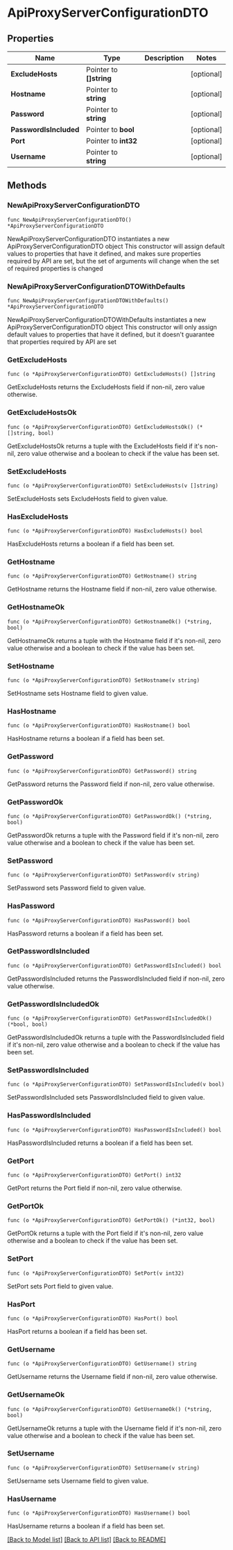 # ApiProxyServerConfigurationDTO

## Properties

Name | Type | Description | Notes
------------ | ------------- | ------------- | -------------
**ExcludeHosts** | Pointer to **[]string** |  | [optional] 
**Hostname** | Pointer to **string** |  | [optional] 
**Password** | Pointer to **string** |  | [optional] 
**PasswordIsIncluded** | Pointer to **bool** |  | [optional] 
**Port** | Pointer to **int32** |  | [optional] 
**Username** | Pointer to **string** |  | [optional] 

## Methods

### NewApiProxyServerConfigurationDTO

`func NewApiProxyServerConfigurationDTO() *ApiProxyServerConfigurationDTO`

NewApiProxyServerConfigurationDTO instantiates a new ApiProxyServerConfigurationDTO object
This constructor will assign default values to properties that have it defined,
and makes sure properties required by API are set, but the set of arguments
will change when the set of required properties is changed

### NewApiProxyServerConfigurationDTOWithDefaults

`func NewApiProxyServerConfigurationDTOWithDefaults() *ApiProxyServerConfigurationDTO`

NewApiProxyServerConfigurationDTOWithDefaults instantiates a new ApiProxyServerConfigurationDTO object
This constructor will only assign default values to properties that have it defined,
but it doesn't guarantee that properties required by API are set

### GetExcludeHosts

`func (o *ApiProxyServerConfigurationDTO) GetExcludeHosts() []string`

GetExcludeHosts returns the ExcludeHosts field if non-nil, zero value otherwise.

### GetExcludeHostsOk

`func (o *ApiProxyServerConfigurationDTO) GetExcludeHostsOk() (*[]string, bool)`

GetExcludeHostsOk returns a tuple with the ExcludeHosts field if it's non-nil, zero value otherwise
and a boolean to check if the value has been set.

### SetExcludeHosts

`func (o *ApiProxyServerConfigurationDTO) SetExcludeHosts(v []string)`

SetExcludeHosts sets ExcludeHosts field to given value.

### HasExcludeHosts

`func (o *ApiProxyServerConfigurationDTO) HasExcludeHosts() bool`

HasExcludeHosts returns a boolean if a field has been set.

### GetHostname

`func (o *ApiProxyServerConfigurationDTO) GetHostname() string`

GetHostname returns the Hostname field if non-nil, zero value otherwise.

### GetHostnameOk

`func (o *ApiProxyServerConfigurationDTO) GetHostnameOk() (*string, bool)`

GetHostnameOk returns a tuple with the Hostname field if it's non-nil, zero value otherwise
and a boolean to check if the value has been set.

### SetHostname

`func (o *ApiProxyServerConfigurationDTO) SetHostname(v string)`

SetHostname sets Hostname field to given value.

### HasHostname

`func (o *ApiProxyServerConfigurationDTO) HasHostname() bool`

HasHostname returns a boolean if a field has been set.

### GetPassword

`func (o *ApiProxyServerConfigurationDTO) GetPassword() string`

GetPassword returns the Password field if non-nil, zero value otherwise.

### GetPasswordOk

`func (o *ApiProxyServerConfigurationDTO) GetPasswordOk() (*string, bool)`

GetPasswordOk returns a tuple with the Password field if it's non-nil, zero value otherwise
and a boolean to check if the value has been set.

### SetPassword

`func (o *ApiProxyServerConfigurationDTO) SetPassword(v string)`

SetPassword sets Password field to given value.

### HasPassword

`func (o *ApiProxyServerConfigurationDTO) HasPassword() bool`

HasPassword returns a boolean if a field has been set.

### GetPasswordIsIncluded

`func (o *ApiProxyServerConfigurationDTO) GetPasswordIsIncluded() bool`

GetPasswordIsIncluded returns the PasswordIsIncluded field if non-nil, zero value otherwise.

### GetPasswordIsIncludedOk

`func (o *ApiProxyServerConfigurationDTO) GetPasswordIsIncludedOk() (*bool, bool)`

GetPasswordIsIncludedOk returns a tuple with the PasswordIsIncluded field if it's non-nil, zero value otherwise
and a boolean to check if the value has been set.

### SetPasswordIsIncluded

`func (o *ApiProxyServerConfigurationDTO) SetPasswordIsIncluded(v bool)`

SetPasswordIsIncluded sets PasswordIsIncluded field to given value.

### HasPasswordIsIncluded

`func (o *ApiProxyServerConfigurationDTO) HasPasswordIsIncluded() bool`

HasPasswordIsIncluded returns a boolean if a field has been set.

### GetPort

`func (o *ApiProxyServerConfigurationDTO) GetPort() int32`

GetPort returns the Port field if non-nil, zero value otherwise.

### GetPortOk

`func (o *ApiProxyServerConfigurationDTO) GetPortOk() (*int32, bool)`

GetPortOk returns a tuple with the Port field if it's non-nil, zero value otherwise
and a boolean to check if the value has been set.

### SetPort

`func (o *ApiProxyServerConfigurationDTO) SetPort(v int32)`

SetPort sets Port field to given value.

### HasPort

`func (o *ApiProxyServerConfigurationDTO) HasPort() bool`

HasPort returns a boolean if a field has been set.

### GetUsername

`func (o *ApiProxyServerConfigurationDTO) GetUsername() string`

GetUsername returns the Username field if non-nil, zero value otherwise.

### GetUsernameOk

`func (o *ApiProxyServerConfigurationDTO) GetUsernameOk() (*string, bool)`

GetUsernameOk returns a tuple with the Username field if it's non-nil, zero value otherwise
and a boolean to check if the value has been set.

### SetUsername

`func (o *ApiProxyServerConfigurationDTO) SetUsername(v string)`

SetUsername sets Username field to given value.

### HasUsername

`func (o *ApiProxyServerConfigurationDTO) HasUsername() bool`

HasUsername returns a boolean if a field has been set.


[[Back to Model list]](../README.md#documentation-for-models) [[Back to API list]](../README.md#documentation-for-api-endpoints) [[Back to README]](../README.md)


